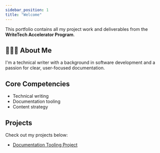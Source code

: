 ```yaml
---
sidebar_position: 1
title: "Welcome"
---
```


This portfolio contains all my project work and deliverables from the **WriteTech Accelerator Program**.

## 👩🏽‍💻 About Me

I'm a technical writer with a background in software development and a passion for clear, user-focused documentation.

## Core Competencies

- Technical writing
- Documentation tooling
- Content strategy

## Projects

Check out my projects below:

- [Documentation Tooling Project](/docs/documentation-tooling/intro.md)
<!-- - [API Documentation](/project-2) -->  
<!-- - [DevOps Documentation](/project-2) -->  
<!-- - [Web3 Documentation](/project-2) -->  